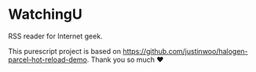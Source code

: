 # WatchingU

RSS reader for Internet geek.

This purescript project is based on https://github.com/justinwoo/halogen-parcel-hot-reload-demo. Thank you so much :heart: